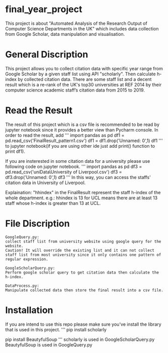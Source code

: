 # final_year_project
This project is about "Automated Analysis of the Research Output of Computer Science Departments in the UK" which includes data collection from Google Scholar, data manipulation and visualisation.

# General Discription
This project allows you to collect citation data with specific year range from Google Scholar by a given staff list using API "scholarly". Then calculate h-index by collected citation data. There are some staff list and a decent result which is a re-rank of the UK's top30 universities at REF 2014 by their computer science academic staff’s citation data from 2015 to 2019.

# Read the Result
The result of this project which is a csv file is recommended to be read by jupyter notebook since it provides a better view than Pycharm console.
In order to read the result, add 
'''
import pandas as pd
df1 = pd.read_csv('FinalResult_pattern1.csv')
df1 = df1.drop('Unnamed: 0',1)
df1
'''
to jupyter notebook(if you are using other ide just add print() function to print df1).

If you are insterested in some citation data for a university please use following code on jupyter notebook.
'''
import pandas as pd
df3 = pd.read_csv('uniData\\University of Liverpool.csv')
df3 = df3.drop('Unnamed: 0',1)
df3
'''
In this way, you can access the staffs' citation data in University of Liverpool.

Explaination: "hhindex" in the FinalResult represent the staff h-index of the whole department. e.g.: hhindex is 13 for UCL means there are at least 13 staff whose h-index is greater than 13 at UCL.

# File Discription
    GoogleQuery.py:
    collect staff list from university website using google query for the website.
    Caution! It will override the existing list and it can not collect staff list from most university since it only contains one pattern of regular expression.
    
    GoogleScholarQuery.py:
    Perform google scholar query to get citation data then calculate the h-index.
    
    DataProcess.py:
    Manipulate collected data then store the final result into a csv file.
    
# Installation
If you are intend to use this repo please make sure you've install the library that is used in this project.
'''
pip install scholarly

pip install BeautyfulSoup
'''
scholarly is used in GoogleScholarQuery.py
BeautyfulSoup is used in GoogleQuery.py
